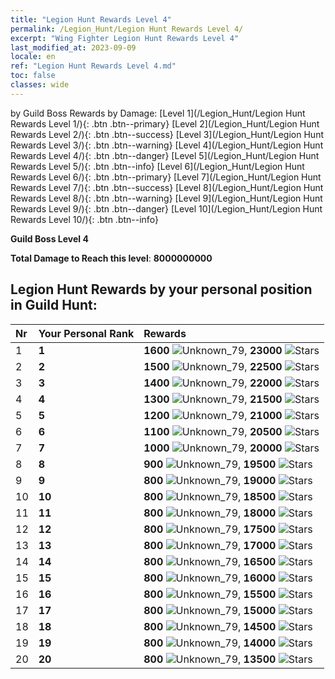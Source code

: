 ```yaml
---
title: "Legion Hunt Rewards Level 4"
permalink: /Legion_Hunt/Legion Hunt Rewards Level 4/
excerpt: "Wing Fighter Legion Hunt Rewards Level 4"
last_modified_at: 2023-09-09
locale: en
ref: "Legion Hunt Rewards Level 4.md"
toc: false
classes: wide
---
```


  by Guild Boss Rewards by Damage:   [Level 1](/Legion_Hunt/Legion Hunt Rewards Level 1/){: .btn .btn--primary}   [Level 2](/Legion_Hunt/Legion Hunt Rewards Level 2/){: .btn .btn--success}   [Level 3](/Legion_Hunt/Legion Hunt Rewards Level 3/){: .btn .btn--warning}   [Level 4](/Legion_Hunt/Legion Hunt Rewards Level 4/){: .btn .btn--danger}   [Level 5](/Legion_Hunt/Legion Hunt Rewards Level 5/){: .btn .btn--info}   [Level 6](/Legion_Hunt/Legion Hunt Rewards Level 6/){: .btn .btn--primary}   [Level 7](/Legion_Hunt/Legion Hunt Rewards Level 7/){: .btn .btn--success}   [Level 8](/Legion_Hunt/Legion Hunt Rewards Level 8/){: .btn .btn--warning}   [Level 9](/Legion_Hunt/Legion Hunt Rewards Level 9/){: .btn .btn--danger}   [Level 10](/Legion_Hunt/Legion Hunt Rewards Level 10/){: .btn .btn--info} 



  **Guild Boss Level 4**

 **Total Damage to Reach this level**: **8000000000**



## Legion Hunt Rewards by your personal position in Guild Hunt:

  |  Nr | Your Personal Rank | Rewards |
  |:----|:-------------------|:-------------|
 | 1 | **1** | **1600** ![Unknown_79](/images/item/jt_jd_img25_p.png),  **23000** ![Stars](/images/item/Stars_p.png) |
 | 2 | **2** | **1500** ![Unknown_79](/images/item/jt_jd_img25_p.png),  **22500** ![Stars](/images/item/Stars_p.png) |
 | 3 | **3** | **1400** ![Unknown_79](/images/item/jt_jd_img25_p.png),  **22000** ![Stars](/images/item/Stars_p.png) |
 | 4 | **4** | **1300** ![Unknown_79](/images/item/jt_jd_img25_p.png),  **21500** ![Stars](/images/item/Stars_p.png) |
 | 5 | **5** | **1200** ![Unknown_79](/images/item/jt_jd_img25_p.png),  **21000** ![Stars](/images/item/Stars_p.png) |
 | 6 | **6** | **1100** ![Unknown_79](/images/item/jt_jd_img25_p.png),  **20500** ![Stars](/images/item/Stars_p.png) |
 | 7 | **7** | **1000** ![Unknown_79](/images/item/jt_jd_img25_p.png),  **20000** ![Stars](/images/item/Stars_p.png) |
 | 8 | **8** | **900** ![Unknown_79](/images/item/jt_jd_img25_p.png),  **19500** ![Stars](/images/item/Stars_p.png) |
 | 9 | **9** | **800** ![Unknown_79](/images/item/jt_jd_img25_p.png),  **19000** ![Stars](/images/item/Stars_p.png) |
 | 10 | **10** | **800** ![Unknown_79](/images/item/jt_jd_img25_p.png),  **18500** ![Stars](/images/item/Stars_p.png) |
 | 11 | **11** | **800** ![Unknown_79](/images/item/jt_jd_img25_p.png),  **18000** ![Stars](/images/item/Stars_p.png) |
 | 12 | **12** | **800** ![Unknown_79](/images/item/jt_jd_img25_p.png),  **17500** ![Stars](/images/item/Stars_p.png) |
 | 13 | **13** | **800** ![Unknown_79](/images/item/jt_jd_img25_p.png),  **17000** ![Stars](/images/item/Stars_p.png) |
 | 14 | **14** | **800** ![Unknown_79](/images/item/jt_jd_img25_p.png),  **16500** ![Stars](/images/item/Stars_p.png) |
 | 15 | **15** | **800** ![Unknown_79](/images/item/jt_jd_img25_p.png),  **16000** ![Stars](/images/item/Stars_p.png) |
 | 16 | **16** | **800** ![Unknown_79](/images/item/jt_jd_img25_p.png),  **15500** ![Stars](/images/item/Stars_p.png) |
 | 17 | **17** | **800** ![Unknown_79](/images/item/jt_jd_img25_p.png),  **15000** ![Stars](/images/item/Stars_p.png) |
 | 18 | **18** | **800** ![Unknown_79](/images/item/jt_jd_img25_p.png),  **14500** ![Stars](/images/item/Stars_p.png) |
 | 19 | **19** | **800** ![Unknown_79](/images/item/jt_jd_img25_p.png),  **14000** ![Stars](/images/item/Stars_p.png) |
 | 20 | **20** | **800** ![Unknown_79](/images/item/jt_jd_img25_p.png),  **13500** ![Stars](/images/item/Stars_p.png) |
